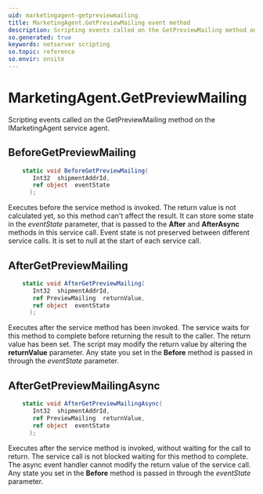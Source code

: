 ```yaml
---
uid: marketingagent-getpreviewmailing
title: MarketingAgent.GetPreviewMailing event method
description: Scripting events called on the GetPreviewMailing method on the MarketingAgent service agent.
so.generated: true
keywords: netserver scripting
so.topic: reference
so.envir: onsite
---
```

# MarketingAgent.GetPreviewMailing

Scripting events called on the <see cref='M:IMarketingAgent.GetPreviewMailing'>GetPreviewMailing</see> method on the <see cref='IMarketingAgent'>IMarketingAgent</see>  service agent.

## BeforeGetPreviewMailing
```cs
    static void BeforeGetPreviewMailing(
       Int32  shipmentAddrId,
       ref object  eventState
      );
```
Executes before the service method is invoked.
The return value is not calculated yet, so this method can't affect the result.
It can store some state in the *eventState* parameter, that is passed to the **After** and **AfterAsync** methods in this service call.
Event state is not preserved between different service calls. It is set to null at the start of each service call.
## AfterGetPreviewMailing
```cs
    static void AfterGetPreviewMailing(
       Int32  shipmentAddrId,
       ref PreviewMailing  returnValue,
       ref object  eventState
      );
```
Executes after the service method has been invoked. The service waits for this method to complete before returning the result to the caller.
The return value has been set. The script may modify the return value by altering the **returnValue** parameter.
Any state you set in the **Before** method is passed in through the *eventState* parameter.
## AfterGetPreviewMailingAsync
```cs
    static void AfterGetPreviewMailingAsync(
       Int32  shipmentAddrId,
       ref PreviewMailing  returnValue,
       ref object  eventState
      );
```
Executes after the service method is invoked, without waiting for the call to return.
The service call is not blocked waiting for this method to complete.
The async event handler cannot modify the return value of the service call.
Any state you set in the **Before** method is passed in through the *eventState* parameter.

